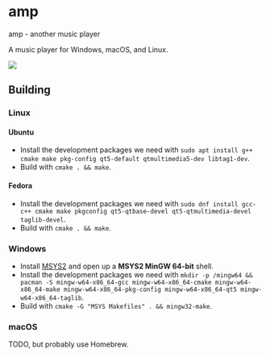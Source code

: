 # amp
amp - another music player

A music player for Windows, macOS, and Linux.

<img src="https://i.imgur.com/sWu9CkD.png">

## Building

### Linux

#### Ubuntu
* Install the development packages we need with `sudo apt install g++ cmake make pkg-config qt5-default qtmultimedia5-dev libtag1-dev`.
* Build with `cmake . && make`.

#### Fedora
* Install the development packages we need with `sudo dnf install gcc-c++ cmake make pkgconfig qt5-qtbase-devel qt5-qtmultimedia-devel taglib-devel`.
* Build with `cmake . && make`.

### Windows
* Install [MSYS2](http://msys2.github.io/) and open up a **MSYS2 MinGW 64-bit** shell. 
* Install the development packages we need with `mkdir -p /mingw64 && pacman -S mingw-w64-x86_64-gcc mingw-w64-x86_64-cmake mingw-w64-x86_64-make mingw-w64-x86_64-pkg-config mingw-w64-x86_64-qt5 mingw-w64-x86_64-taglib`.
* Build with `cmake -G "MSYS Makefiles" . && mingw32-make`. 

### macOS
TODO, but probably use Homebrew.
